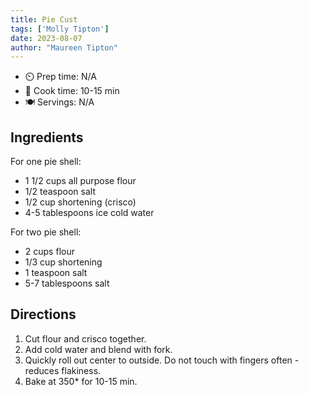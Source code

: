 ```yaml
---
title: Pie Cust
tags: ['Molly Tipton']
date: 2023-08-07
author: "Maureen Tipton"
---
```


- ⏲️ Prep time: N/A
- 🍳 Cook time: 10-15 min
- 🍽️ Servings: N/A

## Ingredients

For one pie shell:
- 1 1/2 cups all purpose flour
- 1/2 teaspoon salt
- 1/2 cup shortening (crisco)
- 4-5 tablespoons ice cold water

For two pie shell:
- 2 cups flour
- 1/3 cup shortening
- 1 teaspoon salt
- 5-7 tablespoons salt

## Directions

1. Cut flour and crisco together.
2. Add cold water and blend with fork.
3. Quickly roll out center to outside. Do not touch with fingers often - reduces flakiness.
4. Bake at 350* for 10-15 min.
